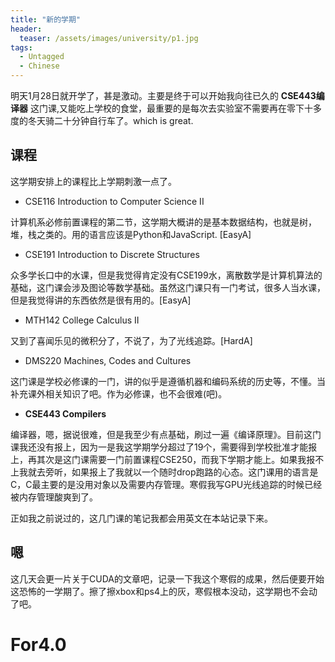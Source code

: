 ```yaml
---
title: "新的学期"
header:
  teaser: /assets/images/university/p1.jpg
tags:
  - Untagged
  - Chinese
---
```


明天1月28日就开学了，甚是激动。主要是终于可以开始我向往已久的 __CSE443编译器__ 这门课,又能吃上学校的食堂，最重要的是每次去实验室不需要再在零下十多度的冬天骑二十分钟自行车了。which is great.
## 课程
这学期安排上的课程比上学期刺激一点了。
- CSE116 Introduction to Computer Science II

计算机系必修前置课程的第二节，这学期大概讲的是基本数据结构，也就是树，堆，栈之类的。用的语言应该是Python和JavaScript. [EasyA]

- CSE191 Introduction to Discrete Structures

众多学长口中的水课，但是我觉得肯定没有CSE199水，离散数学是计算机算法的基础，这门课会涉及图论等数学基础。虽然这门课只有一门考试，很多人当水课，但是我觉得讲的东西依然是很有用的。[EasyA]

- MTH142 College Calculus II

又到了喜闻乐见的微积分了，不说了，为了光线追踪。[HardA]

- DMS220 Machines, Codes and Cultures

这门课是学校必修课的一门，讲的似乎是遵循机器和编码系统的历史等，不懂。当补充课外相关知识了吧。作为必修课，也不会很难(吧)。

- __CSE443 Compilers__

编译器，嗯，据说很难，但是我至少有点基础，刷过一遍《编译原理》。目前这门课我还没有报上，因为一是我这学期学分超过了19个，需要得到学校批准才能报上，再其次是这门课需要一门前置课程CSE250，而我下学期才能上。如果我报不上我就去旁听，如果报上了我就以一个随时drop跑路的心态。这门课用的语言是C，C最主要的是没用对象以及需要内存管理。寒假我写GPU光线追踪的时候已经被内存管理酸爽到了。

正如我之前说过的，这几门课的笔记我都会用英文在本站记录下来。

## 嗯
这几天会更一片关于CUDA的文章吧，记录一下我这个寒假的成果，然后便要开始这恐怖的一学期了。擦了擦xbox和ps4上的灰，寒假根本没动，这学期也不会动了吧。 

# For4.0 

